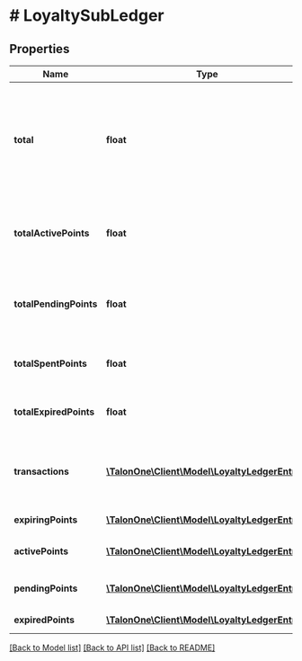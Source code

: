 # # LoyaltySubLedger

## Properties

Name | Type | Description | Notes
------------ | ------------- | ------------- | -------------
**total** | **float** | ⚠️ Deprecated: Please use &#39;totalActivePoints&#39; property instead. Total amount of currently active and available points in the customer&#39;s balance | 
**totalActivePoints** | **float** | Total amount of currently active and available points in the customer&#39;s balance | 
**totalPendingPoints** | **float** | Total amount of pending points, which are not active yet but will become active in the future | 
**totalSpentPoints** | **float** | Total amount of points already spent by this customer | 
**totalExpiredPoints** | **float** | Total amount of points, that expired without ever being spent | 
**transactions** | [**\TalonOne\Client\Model\LoyaltyLedgerEntry[]**](LoyaltyLedgerEntry.md) | List of all events that have happened such as additions, subtractions and expiries | [optional] 
**expiringPoints** | [**\TalonOne\Client\Model\LoyaltyLedgerEntry[]**](LoyaltyLedgerEntry.md) | List of all points that will expire | [optional] 
**activePoints** | [**\TalonOne\Client\Model\LoyaltyLedgerEntry[]**](LoyaltyLedgerEntry.md) | List of all currently active points | [optional] 
**pendingPoints** | [**\TalonOne\Client\Model\LoyaltyLedgerEntry[]**](LoyaltyLedgerEntry.md) | List of all points pending activation | [optional] 
**expiredPoints** | [**\TalonOne\Client\Model\LoyaltyLedgerEntry[]**](LoyaltyLedgerEntry.md) | List of expired points | [optional] 

[[Back to Model list]](../../README.md#documentation-for-models) [[Back to API list]](../../README.md#documentation-for-api-endpoints) [[Back to README]](../../README.md)


